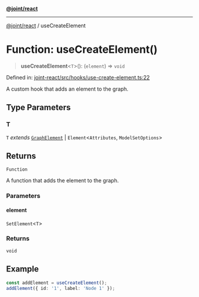 [**@joint/react**](../README.md)

***

[@joint/react](../README.md) / useCreateElement

# Function: useCreateElement()

> **useCreateElement**\<`T`\>(): (`element`) => `void`

Defined in: [joint-react/src/hooks/use-create-element.ts:22](https://github.com/samuelgja/joint/blob/main/packages/joint-react/src/hooks/use-create-element.ts#L22)

A custom hook that adds an element to the graph.

## Type Parameters

### T

`T` *extends* [`GraphElement`](../interfaces/GraphElement.md) \| `Element`\<`Attributes`, `ModelSetOptions`\>

## Returns

`Function`

A function that adds the element to the graph.

### Parameters

#### element

`SetElement`\<`T`\>

### Returns

`void`

## Example

```ts
const addElement = useCreateElement();
addElement({ id: '1', label: 'Node 1' });
```
